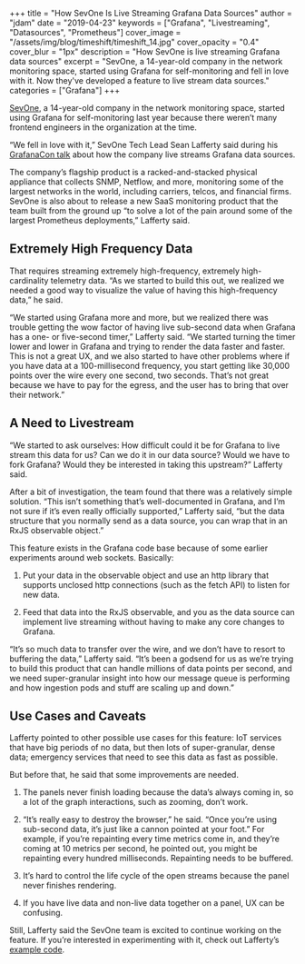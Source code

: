 +++
title = "How SevOne Is Live Streaming Grafana Data Sources"
author = "jdam"
date = "2019-04-23"
keywords = ["Grafana", "Livestreaming", "Datasources", "Prometheus"]
cover_image = "/assets/img/blog/timeshift/timeshift_14.jpg"
cover_opacity = "0.4"
cover_blur = "1px"
description = "How SevOne is live streaming Grafana data sources"
excerpt = "SevOne, a 14-year-old company in the network monitoring space, started using Grafana for self-monitoring and fell in love with it. Now they've developed a feature to live stream data sources."
categories = ["Grafana"]
+++

[SevOne](https://www.sevone.com/), a 14-year-old company in the network monitoring space, started using Grafana for self-monitoring last year because there weren’t many frontend engineers in the organization at the time.

“We fell in love with it,” SevOne Tech Lead Sean Lafferty said during his [GrafanaCon talk](https://www.youtube.com/watch?v=PfGprOffOxk&list=PLDGkOdUX1UjqKc3ryyoSpWZvs7yktklQr&index=32&t=11s) about how the company live streams Grafana data sources.

The company’s flagship product is a racked-and-stacked physical appliance that collects SNMP, Netflow, and more, monitoring some of the largest networks in the world, including carriers, telcos, and financial firms. SevOne is also about to release a new SaaS monitoring product that the team built from the ground up “to solve a lot of the pain around some of the largest Prometheus deployments,” Lafferty said.

## Extremely High Frequency Data

That requires streaming extremely high-frequency, extremely high-cardinality telemetry data. “As we started to build this out, we realized we needed a good way to visualize the value of having this high-frequency data,” he said.

“We started using Grafana more and more, but we realized there was trouble getting the wow factor of having live sub-second data when Grafana has a one- or five-second timer,” Lafferty said. “We started turning the timer lower and lower in Grafana and trying to render the data faster and faster. This is not a great UX, and we also started to have other problems where if you have data at a 100-millisecond frequency, you start getting like 30,000 points over the wire every one second, two seconds. That’s not great because we have to pay for the egress, and the user has to bring that over their network.”

## A Need to Livestream

“We started to ask ourselves: How difficult could it be for Grafana to live stream this data for us? Can we do it in our data source? Would we have to fork Grafana? Would they be interested in taking this upstream?” Lafferty said.

After a bit of investigation, the team found that there was a relatively simple solution. “This isn’t something that’s well-documented in Grafana, and I’m not sure if it’s even really officially supported,” Lafferty said, “but the data structure that you normally send as a data source, you can wrap that in an RxJS observable object.”

This feature exists in the Grafana code base because of some earlier experiments around web sockets. Basically:

1. Put your data in the observable object and use an http library that supports unclosed http connections (such as the fetch API) to listen for new data.

2. Feed that data into the RxJS observable, and you as the data source can implement live streaming without having to make any core changes to Grafana.

“It’s so much data to transfer over the wire, and we don’t have to resort to buffering the data,” Lafferty said. “It’s been a godsend for us as we’re trying to build this product that can handle millions of data points per second, and we need super-granular insight into how our message queue is performing and how ingestion pods and stuff are scaling up and down.”

## Use Cases and Caveats

Lafferty pointed to other possible use cases for this feature: IoT services that have big periods of no data, but then lots of super-granular, dense data; emergency services that need to see this data as fast as possible.

But before that, he said that some improvements are needed.

1. The panels never finish loading because the data’s always coming in, so a lot of the graph interactions, such as zooming, don’t work.

2. “It’s really easy to destroy the browser,” he said. “Once you’re using sub-second data, it’s just like a cannon pointed at your foot.” For example, if you’re repainting every time metrics come in, and they’re coming at 10 metrics per second, he pointed out, you might be repainting every hundred milliseconds. Repainting needs to be buffered.

3. It’s hard to control the life cycle of the open streams because the panel never finishes rendering.

4. If you have live data and non-live data together on a panel, UX can be confusing.

Still, Lafferty said the SevOne team is excited to continue working on the feature. If you’re interested in experimenting with it, check out Lafferty’s [example code](https://github.com/seanlaff/simple-streaming-datasource).

